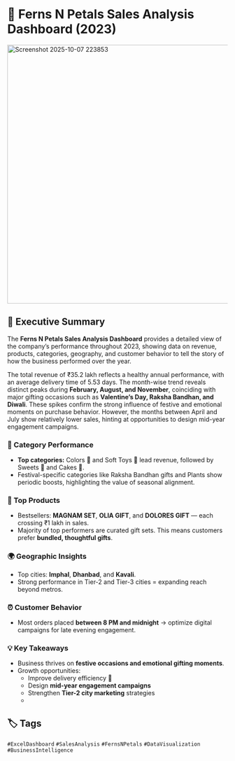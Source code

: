 # 🌸 Ferns N Petals Sales Analysis Dashboard (2023)

<img width="1509" height="592" alt="Screenshot 2025-10-07 223853" src="https://github.com/user-attachments/assets/8691c736-6ab8-47af-934b-05978ce8e4cf" />


## 📘 Executive Summary
The **Ferns N Petals Sales Analysis Dashboard** provides a detailed view of the company’s performance throughout 2023, showing data on revenue, products, categories, geography, and customer behavior to tell the story of how the business performed over the year.

The total revenue of ₹35.2 lakh reflects a healthy annual performance, with an average delivery time of 5.53 days. 
The month-wise trend reveals distinct peaks during **February, August, and November**, coinciding with major gifting occasions such as **Valentine’s Day, Raksha Bandhan, and Diwali**. These spikes confirm the strong influence of festive and emotional moments on purchase behavior. 
However, the months between April and July show relatively lower sales, hinting at opportunities to design mid-year engagement campaigns.

### 🎁 Category Performance
- **Top categories:** Colors 🎨 and Soft Toys 🧸 lead revenue, followed by Sweets 🍬 and Cakes 🎂.
- Festival-specific categories like Raksha Bandhan gifts and Plants show periodic boosts, highlighting the value of seasonal alignment.

### 💼 Top Products
- Bestsellers: **MAGNAM SET**, **OLIA GIFT**, and **DOLORES GIFT** — each crossing ₹1 lakh in sales.
- Majority of top performers are curated gift sets. This means customers prefer **bundled, thoughtful gifts**.

### 🌍 Geographic Insights
- Top cities: **Imphal**, **Dhanbad**, and **Kavali**.
- Strong performance in Tier-2 and Tier-3 cities = expanding reach beyond metros.

### ⏰ Customer Behavior
- Most orders placed **between 8 PM and midnight** → optimize digital campaigns for late evening engagement.

### 💡 Key Takeaways
- Business thrives on **festive occasions and emotional gifting moments**.
- Growth opportunities:
  - Improve delivery efficiency 🚚
  - Design **mid-year engagement campaigns**
  - Strengthen **Tier-2 city marketing** strategies
  - 

## 🏷️ Tags
`#ExcelDashboard` `#SalesAnalysis` `#FernsNPetals` `#DataVisualization` `#BusinessIntelligence`
